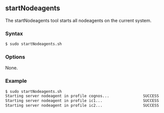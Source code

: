 ## startNodeagents

The startNodeagents tool starts all nodeagents on the current system.

### Syntax

```Bash
$ sudo startNodeagents.sh
```

### Options

None.

### Example

```Bash
$ sudo startNodeagents.sh
Starting server nodeagent in profile cognos...               SUCCESS
Starting server nodeagent in profile ic1...                  SUCCESS
Starting server nodeagent in profile ic2...                  SUCCESS
```